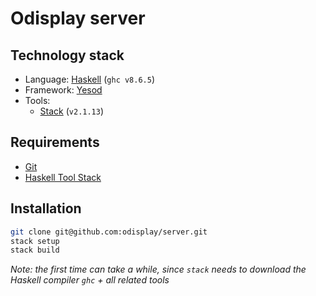 # Odisplay server

## Technology stack

- Language: [Haskell](https://www.haskell.org) (`ghc v8.6.5`)
- Framework: [Yesod](https://www.yesodweb.com)
- Tools:
    - [Stack](https://docs.haskellstack.org/en/stable/README/) (`v2.1.13`)

## Requirements

- [Git](https://git-scm.com)
- [Haskell Tool Stack](https://docs.haskellstack.org/en/stable/README/)

## Installation

```bash
git clone git@github.com:odisplay/server.git
stack setup
stack build
```

*Note: the first time can take a while, since `stack` needs to download the Haskell compiler `ghc` + all related tools*
